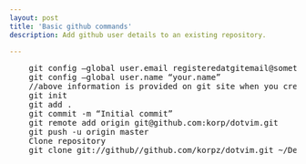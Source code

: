 ```yaml
---
layout: post
title: 'Basic github commands'
description: Add github user details to an existing repository.

---
```



<pre>
	git config &#8211;global user.email registeredatgitemail@something.com
	git config &#8211;global user.name &#8220;your.name&#8221; 
	//above information is provided on git site when you create new repos
	git init
	git add .
	git commit -m &#8220;Initial commit&#8221;
	git remote add origin git@github.com:korp/dotvim.git
	git push -u origin master
	Clone repository
	git clone git://github//github.com/korpz/dotvim.git ~/Desktop/test
</pre>
